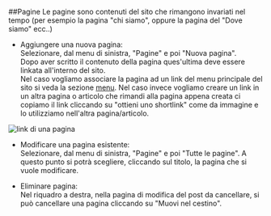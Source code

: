 ##Pagine
Le pagine sono contenuti del sito che rimangono invariati nel tempo (per esempio la pagina "chi siamo", oppure la pagina del "Dove siamo" ecc..)  

* Aggiungere una nuova pagina:  
Selezionare, dal menu di sinistra, "Pagine" e poi "Nuova pagina".  
Dopo aver scritto il contenuto della pagina ques'ultima deve essere linkata all'interno del sito.  
Nel caso vogliamo associare la pagina ad un link del menu principale del sito si veda la sezione [menu](menu.md). Nel caso invece vogliamo creare un link in un altra pagina o articolo che rimandi alla pagina appena creata ci copiamo il link cliccando su "ottieni uno shortlink" come da immagine e lo utilizziamo nell'altra pagina/articolo.  

![link di una pagina](img/page_link.png)

* Modificare una pagina esistente:  
Selezionare, dal menu di sinistra, "Pagine" e poi "Tutte le pagine". A questo punto si potrà scegliere, cliccando sul titolo, la pagina che si vuole modificare.  

* Eliminare pagina:  
Nel riquadro a destra, nella pagina di modifica del post da cancellare, si può cancellare una pagina cliccando su "Muovi nel cestino".
